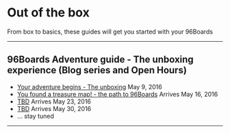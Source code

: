 # Out of the box

From box to basics, these guides will get you started with your 96Boards

***

## 96Boards Adventure guide - The unboxing experience (Blog series and Open Hours)

- [Your adventure begins - The unboxing](UnboxingExperience/P1.md) May 9, 2016
- [You found a treasure map! - the path to 96Boards](UnboxingExperience/P2.md) Arrives May 16, 2016 
- [TBD](UnboxingExperience/P3.md) Arrives May 23, 2016 
- [TBD](UnboxingExperience/P4.md) Arrives May 30, 2016 
- ... stay tuned

***
